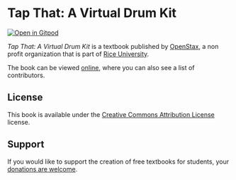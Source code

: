 # Tap That: A Virtual Drum Kit

[![Open in Gitpod](https://gitpod.io/button/open-in-gitpod.svg)](https://gitpod.io/from-referrer/)

_Tap That: A Virtual Drum Kit_ is a textbook published by [OpenStax](https://openstax.org/), a non profit organization that is part of [Rice University](https://www.rice.edu/).

The book can be viewed [online](https://github.com/cnx-user-books/cnxbook-tap-that-a-virtual-drum-kit/releases/latest), where you can also see a list of contributors.

## License
This book is available under the [Creative Commons Attribution License](./LICENSE) license.

## Support
If you would like to support the creation of free textbooks for students, your [donations are welcome](https://riceconnect.rice.edu/donation/support-openstax-banner).
